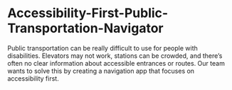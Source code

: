 # Accessibility-First-Public-Transportation-Navigator
Public transportation can be really difficult to use for people with disabilities. Elevators may not work, stations can be crowded, and there’s often no clear information about accessible entrances or routes. Our team wants to solve this by creating a navigation app that focuses on accessibility first. 
